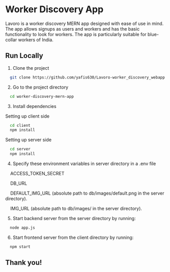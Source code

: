 # Worker Discovery App

Lavoro is a worker discovery MERN app designed with ease of use in mind. The app allows signups as users and workers and has the basic functionality to look for workers. The app is particularly suitable for blue-collar workers of India.

## Run Locally

1. Clone the project

```bash
  git clone https://github.com/yafis630/Lavoro-worker_discovery_webapp.git
```

2. Go to the project directory

```bash
  cd worker-discovery-mern-app
```

3. Install dependencies

Setting up client side

```bash
  cd client
  npm install
```

Setting up server side

```bash
  cd server
  npm install
```

4. Specify these environment variables in server directory in a .env file

&nbsp;&nbsp;&nbsp;&nbsp;ACCESS_TOKEN_SECRET

&nbsp;&nbsp;&nbsp;&nbsp;DB_URL

&nbsp;&nbsp;&nbsp;&nbsp;DEFAULT_IMG_URL (absolute path to db/images/default.png in the server directory).

&nbsp;&nbsp;&nbsp;&nbsp;IMG_URL (absolute path to db/images/ in the server directory).

5. Start backend server from the server directory by running:

```bash
  node app.js
```

6. Start frontend server from the client directory by running:

```bash
  npm start
```

## Thank you!
